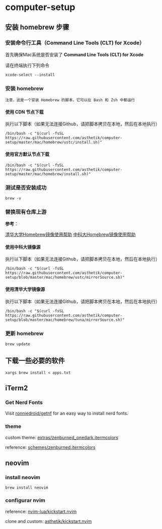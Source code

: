# computer-setup

## 安装 homebrew 步骤

### 安装命令行工具（Command Line Tools (CLT) for Xcode）

首先确保Mac系统是否安装了 **Command Line Tools (CLT) for Xcode**

请在终端执行下列命令

```shell
xcode-select --install
```

### 安装 homebrew

`注意，这是一个安装 Homebrew 的脚本，它可以在 Bash 和 Zsh 中都运行`

#### 使用 CDN 节点下载

执行以下脚本（如果无法连接Github，请把脚本拷贝在本地，然后在本地执行）

```shell
/bin/bash -c "$(curl -fsSL https://raw.githubusercontent.com/asthetik/computer-setup/master/mac/homebrew/ustc/install.sh)"
```

#### 使用官方默认节点下载

```shell
/bin/bash -c "$(curl -fsSL https://raw.githubusercontent.com/asthetik/computer-setup/master/mac/homebrew/install.sh)"
```

### 测试是否安装成功

```shell
brew -v
```

### 替换现有仓库上游

**参考**：

[清华大学Homebrew镜像使用帮助](https://mirrors.tuna.tsinghua.edu.cn/help/homebrew/)  [中科大Homebrew镜像使用帮助](https://mirrors.ustc.edu.cn/help/brew.git.html)

#### 使用中科大镜像源

执行以下脚本（如果无法连接Github，请把脚本拷贝在本地，然后在本地执行）

```shell
/bin/bash -c "$(curl -fsSL https://raw.githubusercontent.com/asthetik/computer-setup/blob/master/mac/homebrew/ustc/mirrorSource.sh)"
```

#### 使用清华大学镜像源

执行以下脚本（如果无法连接Github，请把脚本拷贝在本地，然后在本地执行）

```shell
/bin/bash -c "$(curl -fsSL https://raw.githubusercontent.com/asthetik/computer-setup/blob/master/mac/homebrew/tuna/mirrorSource.sh)"
```

### 更新 homebrew

```shell
brew update
```

## 下载一些必要的软件

```shell
xargs brew install < apps.txt
```

## iTerm2

### Get Nerd Fonts

Visit [ronniedroid/getnf](https://github.com/ronniedroid/getnf) for an easy way to install nerd fonts.

### theme

custom theme: [extras/zenburned_onedark.itermcolors](https://raw.githubusercontent.com/asthetik/computer-setup/master/mac/extras/zenburned_onedark.itermcolors)

reference:  [schemes/zenburned.itermcolors](https://raw.githubusercontent.com/mbadolato/iTerm2-Color-Schemes/master/schemes/zenburned.itermcolors)

## neovim

### install neovim
```shell
brew install neovim
```

### configurar nvim

reference: [nvim-lua/kickstart.nvim](https://github.com/nvim-lua/kickstart.nvim)

clone and custom: [asthetik/kickstart.nvim](https://github.com/asthetik/kickstart.nvim)
